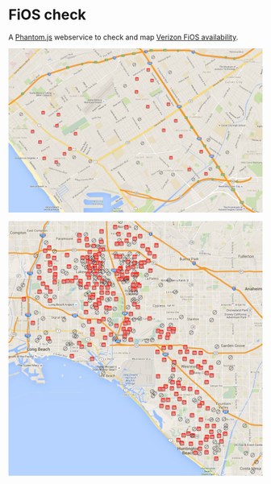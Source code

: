 # FiOS check

A [Phantom.js](http://phantomjs.org) webservice to check and map
[Verizon FiOS availability](https://www.verizon.com/home/fiosavailability/).

![Westside](https://github.com/idiomatic/fioscheck/raw/master/site/westside.png)

![Long Beach and Orange](https://github.com/idiomatic/fioscheck/raw/master/site/long_beach.png)
